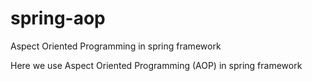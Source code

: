 # spring-aop
Aspect Oriented Programming in spring framework

Here we use Aspect Oriented Programming (AOP) in spring framework

